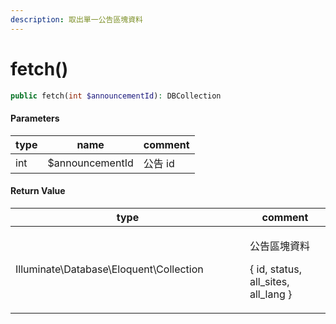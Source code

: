 ```yaml
---
description: 取出單一公告區塊資料
---
```


# fetch()

```php
public fetch(int $announcementId): DBCollection
```

#### Parameters

| type | name            | comment |
| ---- | --------------- | ------- |
| int  | $announcementId | 公告 id   |

#### **Return Value**

<table><thead><tr><th width="359">type</th><th>comment</th></tr></thead><tbody><tr><td>Illuminate\Database\Eloquent\Collection</td><td><p>公告區塊資料</p><p>{ id, status, all_sites, all_lang }</p></td></tr></tbody></table>
